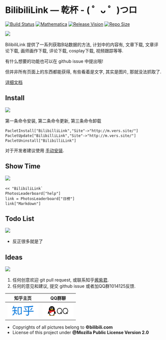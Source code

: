 # BilibiliLink — 乾杯 - ( ゜ᴗ ゜)つロ

[![Build Status](https://travis-ci.org/Moe-Net/BilibiliLink.svg?branch=master)](https://travis-ci.org/Moe-Net/BilibiliLink)
[![Mathematica](https://img.shields.io/badge/Mathematica-%3E%3D11.3-brightgreen.svg)](https://www.wolfram.com/mathematica/)
[![Release Vision](https://img.shields.io/badge/release-v0.4.x-ff69b4.svg)](https://github.com/Moe-Net/BilibiliLink/releases)
[![Repo Size](https://img.shields.io/github/repo-size/Moe-Net/BilibiliLink.svg)](https://github.com/Moe-Net/BilibiliLink.git)

![](https://i.loli.net/2018/05/20/5b0170b1f1494.png)

BilibiliLink 提供了一系列获取B站数据的方法, 计划中的内容有, 文章下载, 文章评论下载, 画师画作下载, 评论下载, cosplay下载, 视频跟踪等等.

有什么想要的功能也可以在 github issue 中提出哦!

但并非所有页面上的东西都能获得, 有些看着是文字, 其实是图片, 那就没法抓取了.

[详细文档](https://bilibililink.netlify.com/)

## Install
![](https://i.loli.net/2018/05/20/5b0170a0f01f9.png)

第一条命令安装, 第二条命令更新, 第三条命令卸载
```mma
PacletInstall["BilibilliLink","Site"->"http://m.vers.site/"]
PacletUpdate["BilibilliLink","Site"->"http://m.vers.site/"]
PacletUninstall["BilibilliLink"]
```

对于开发者建议使用 [手动安装](https://github.com/Moe-Net/BilibiliLink/wiki/For-Developers).

## Show Time
![](https://i.loli.net/2018/05/20/5b01707e154e2.png)

```mma
<< "BilibiliLink`
PhotosLeaderboard["help"]
link = PhotosLeaderboard["日榜"]
link["Markdown"]
```

## Todo List
![](https://i.loli.net/2018/05/20/5b01706ac512c.png)

- 反正很多就是了

## Ideas
![](https://i.loli.net/2018/05/20/5b0170466d4df.png)
1. 任何创意欢迎 git pull request, 或联系知乎[酱紫君](https://www.zhihu.com/people/GalAster).
2. 任何的意见和建议, 提交 github issue 或者加QQ群1014125反馈.

|知乎主页|QQ群聊|
|:-:|:-:|
|[<img src="https://raw.githubusercontent.com/GalAster/Deus/master/Resources/pic/Logo_Zhihu.png" alt="知乎链接" width = "100" align=center />](https://www.zhihu.com/people/GalAster)|[<img src="https://raw.githubusercontent.com/GalAster/Deus/master/Resources/pic/Logo_QQ.png" alt="QQ链接" width = "100" align=center />](https://jq.qq.com/?_wv=1027&k=5BqFya1)

- Copyrights of all pictures belong to **©bilibili.com**
- License of this project under **@Mozilla Public License Version 2.0**
